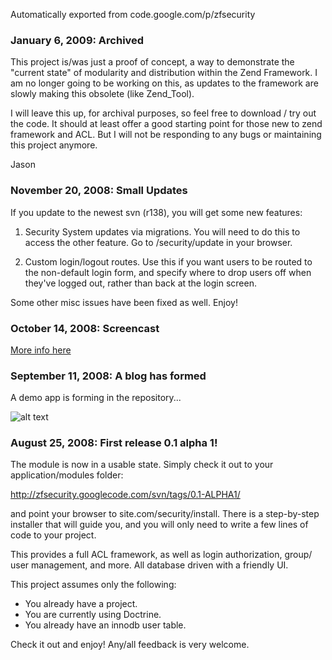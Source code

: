 Automatically exported from code.google.com/p/zfsecurity

### January 6, 2009: Archived

This project is/was just a proof of concept, a way to demonstrate the "current state" of modularity and distribution within the Zend Framework. I am no longer going to be working on this, as updates to the framework are slowly making this obsolete (like Zend_Tool).

I will leave this up, for archival purposes, so feel free to download / try out the code. It should at least offer a good starting point for those new to zend framework and ACL. But I will not be responding to any bugs or maintaining this project anymore.

Jason

### November 20, 2008: Small Updates

If you update to the newest svn (r138), you will get some new features:

1) Security System updates via migrations. You will need to do this to access the other feature. Go to /security/update in your browser.

2) Custom login/logout routes. Use this if you want users to be routed to the non-default login form, and specify where to drop users off when they've logged out, rather than back at the login screen.

Some other misc issues have been fixed as well. Enjoy!

### October 14, 2008: Screencast

[More info here](https://youtu.be/Mru_Q8W471c)

### September 11, 2008: A blog has formed

A demo app is forming in the repository...

![alt text](https://i.imgur.com/qASfAkw.png "Blog Preview")

### August 25, 2008: First release 0.1 alpha 1!

The module is now in a usable state. Simply check it out to your application/modules folder:

http://zfsecurity.googlecode.com/svn/tags/0.1-ALPHA1/

and point your browser to site.com/security/install. There is a step-by-step installer that will guide you, and you will only need to write a few lines of code to your project.

This provides a full ACL framework, as well as login authorization, group/ user management, and more. All database driven with a friendly UI.

This project assumes only the following:

- You already have a project.
- You are currently using Doctrine.
- You already have an innodb user table.

Check it out and enjoy! Any/all feedback is very welcome.
